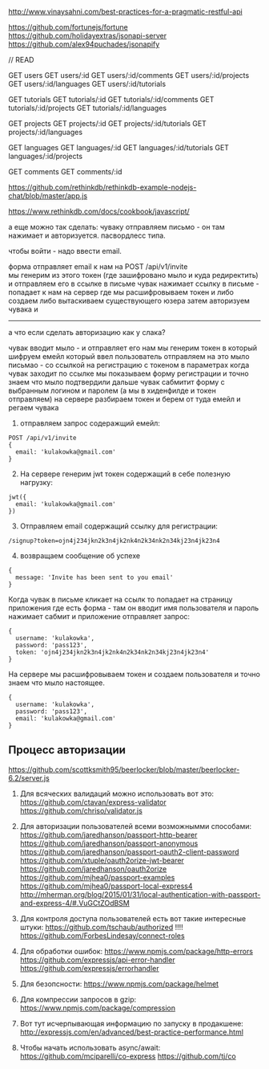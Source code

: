 http://www.vinaysahni.com/best-practices-for-a-pragmatic-restful-api

https://github.com/fortunejs/fortune
https://github.com/holidayextras/jsonapi-server
https://github.com/alex94puchades/jsonapify


// READ

GET users
GET users/:id
GET users/:id/comments
GET users/:id/projects
GET users/:id/languages
GET users/:id/tutorials

GET tutorials
GET tutorials/:id
GET tutorials/:id/comments
GET tutorials/:id/projects
GET tutorials/:id/languages

GET projects
GET projects/:id
GET projects/:id/tutorials
GET projects/:id/languages

GET languages
GET languages/:id
GET languages/:id/tutorials
GET languages/:id/projects

GET comments
GET comments/:id



https://github.com/rethinkdb/rethinkdb-example-nodejs-chat/blob/master/app.js

https://www.rethinkdb.com/docs/cookbook/javascript/

а еще можно так сделать:
чуваку отправляем письмо - он там нажимает и авторизуется.
пасвордлесс типа.

чтобы войти - надо ввести email. 

форма отправляет email к нам на POST /api/v1/invite     
мы генерим из этого токен (где зашифровано мыло и куда редиректить) 
и отправляем его в ссылке в письме
чувак нажимает ссылку в письме - попадает к нам на сервер
где мы расшифровываем токен и либо создаем либо вытаскиваем существующего юзера 
затем авторизуем чувака и 


-----
а что если сделать авторизацию как у слака?

чувак вводит мыло - и отправляет его нам
мы генерим токен в который шифруем емейл который ввел пользователь
отправляем на это мыло письмао - со ссылкой на регистрацию с токеном в параметрах
когда чувак заходит по ссылке
мы показываем форму регистрации и точно знаем что мыло подтвердили
дальше чувак сабмитит форму с выбранным логином и паролем (а мы в хиденфилде и токен отправляем)
на сервере разбираем токен и берем от туда емейл и регаем чувака

1. отправляем запрос содеражщий емейл:

```
POST /api/v1/invite     
{
  email: 'kulakowka@gmail.com'
}
```

2. На сервере генерим jwt токен содержащий в себе полезную нагрузку:

```
jwt({
  email: 'kulakowka@gmail.com'
})
```

3. Отправляем email содержащий ссылку для регистрации:

```
/signup?token=ojn4j234jkn2k3n4jk2nk4n2k34nk2n34kj23n4jk23n4
```

4. возвращаем сообщение об успехе

```
{
  message: 'Invite has been sent to you email'
}
```

Когда чувак в письме кликает на ссылк то попадает на 
страницу приложения где есть форма - там он вводит имя пользователя и пароль
нажимает сабмит и приложение отправляет запрос:

```
{
  username: 'kulakowka',
  password: 'pass123',
  token: 'ojn4j234jkn2k3n4jk2nk4n2k34nk2n34kj23n4jk23n4'
}
```

На сервере мы расшифровываем токен и создаем пользователя и точно знаем что мыло настоящее.

```
{
  username: 'kulakowka',
  password: 'pass123',
  email: 'kulakowka@gmail.com'
}
```

## Процесс авторизации
https://github.com/scottksmith95/beerlocker/blob/master/beerlocker-6.2/server.js

1. Для всяческих валидаций можно использовать вот это:
https://github.com/ctavan/express-validator
https://github.com/chriso/validator.js

2. Для авторизации пользователей всеми возможнымми способами:
https://github.com/jaredhanson/passport-http-bearer
https://github.com/jaredhanson/passport-anonymous
https://github.com/jaredhanson/passport-oauth2-client-password
https://github.com/xtuple/oauth2orize-jwt-bearer
https://github.com/jaredhanson/oauth2orize
https://github.com/mjhea0/passport-examples
https://github.com/mjhea0/passport-local-express4
http://mherman.org/blog/2015/01/31/local-authentication-with-passport-and-express-4/#.VuGCtZOdBSM

3. Для контроля доступа пользователей есть вот такие интересные штуки:
https://github.com/tschaub/authorized   !!!!
https://github.com/ForbesLindesay/connect-roles

4. Для обработки ошибок:
https://www.npmjs.com/package/http-errors
https://github.com/expressjs/api-error-handler
https://github.com/expressjs/errorhandler

5. Для безопсности:
https://www.npmjs.com/package/helmet

6. Для компрессии запросов в gzip:
https://www.npmjs.com/package/compression

7. Вот тут исчерпывающая информацию по запуску в продакшене:
http://expressjs.com/en/advanced/best-practice-performance.html

8. Чтобы начать использовать async/await:
https://github.com/mciparelli/co-express
https://github.com/tj/co
